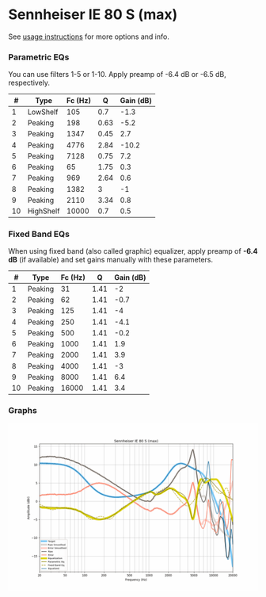 # Sennheiser IE 80 S (max)
See [usage instructions](https://github.com/jaakkopasanen/AutoEq#usage) for more options and info.

### Parametric EQs
You can use filters 1-5 or 1-10. Apply preamp of -6.4 dB or -6.5 dB, respectively.

|   # | Type      |   Fc (Hz) |    Q |   Gain (dB) |
|-----|-----------|-----------|------|-------------|
|   1 | LowShelf  |       105 | 0.7  |        -1.3 |
|   2 | Peaking   |       198 | 0.63 |        -5.2 |
|   3 | Peaking   |      1347 | 0.45 |         2.7 |
|   4 | Peaking   |      4776 | 2.84 |       -10.2 |
|   5 | Peaking   |      7128 | 0.75 |         7.2 |
|   6 | Peaking   |        65 | 1.75 |         0.3 |
|   7 | Peaking   |       969 | 2.64 |         0.6 |
|   8 | Peaking   |      1382 | 3    |        -1   |
|   9 | Peaking   |      2110 | 3.34 |         0.8 |
|  10 | HighShelf |     10000 | 0.7  |         0.5 |

### Fixed Band EQs
When using fixed band (also called graphic) equalizer, apply preamp of **-6.4 dB** (if available) and set gains manually with these parameters.

|   # | Type    |   Fc (Hz) |    Q |   Gain (dB) |
|-----|---------|-----------|------|-------------|
|   1 | Peaking |        31 | 1.41 |        -2   |
|   2 | Peaking |        62 | 1.41 |        -0.7 |
|   3 | Peaking |       125 | 1.41 |        -4   |
|   4 | Peaking |       250 | 1.41 |        -4.1 |
|   5 | Peaking |       500 | 1.41 |        -0.2 |
|   6 | Peaking |      1000 | 1.41 |         1.9 |
|   7 | Peaking |      2000 | 1.41 |         3.9 |
|   8 | Peaking |      4000 | 1.41 |        -3   |
|   9 | Peaking |      8000 | 1.41 |         6.4 |
|  10 | Peaking |     16000 | 1.41 |         3.4 |

### Graphs
![](./Sennheiser%20IE%2080%20S%20(max).png)
